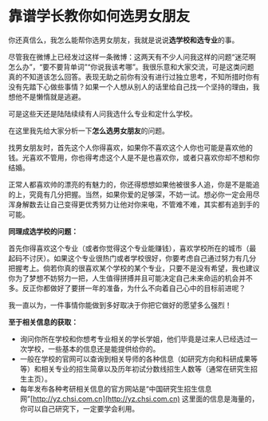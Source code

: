 # 靠谱学长教你如何选男女朋友

你还真信么，我怎么能帮你选男女朋友，我就是说说**选学校和选专业**的事。

尽管我在微博上已经发过这样一条微博：这两天有不少人问我这样的问题“迷茫啊怎么办”，“要不要背单词”“你说我该考哪”。我很乐意和大家交流，可是这类问题真的不知道该怎么回答。表现无助之前你有没有进行过独立思考，不知所措时你有没有先踏下心做些事情？如果一个人想从别人的话里给自己找一个坚持的理由，我想他不是懒惰就是逃避。

可是这些天还是陆陆续续有人问我选什么专业和定什么学校。

在这里我先给大家分析一下**怎么选男女朋友**的问题。

找男女朋友时，首先这个人你得喜欢，如果你不喜欢这个人你也可能是喜欢他的钱。光喜欢不管用，你也得考虑这个人是不是也喜欢你，或者只喜欢你却不想和你结婚。

正常人都喜欢帅的漂亮的有魅力的，你还得想想如果他被很多人追，你是不是能追的上，究竟有几分把握。当然，如果你爱的足够深，不妨一试。想必你一定会用尽浑身解数去让自己变得更优秀努力让他对你来电，不管难不难，其实都有追到手的可能。

**同理成选学校的问题：**

首先你得喜欢这个专业（或者你觉得这个专业能赚钱），喜欢学校所在的城市（最起码不讨厌）。如果这个专业很热门或者学校很好，你要考虑自己通过努力有几分把握考上。倘若你真的很喜欢某个学校的某个专业，只要不是没有希望，我也建议你为了梦想不妨努力一把，人生值得拼搏并且可能决定自己未来命运的机会并不多。反正你都做好了要拼一年的准备，为什么不向着自己心中的目标前进呢？

我一直以为，一件事情你能做到多好取决于你把它做好的愿望多么强烈！

**至于相关信息的获取：**

* 询问你所在学校和你想考专业相关的学长学姐，他们毕竟是过来人已经选过一次学校，一些基本的信息还是能提供给你的。
* 一般在学校的官网可以查询到相关导师的各种信息（如研究方向和科研成果等等）和相关专业的招生简章以及历年初试分数线招生人数等（通常在研究生招生主页）。
* 每年发布各种考研相关信息的官方网站是“中国研究生招生信息网”[http://yz.chsi.com.cn](http://yz.chsi.com.cn) 这里面的信息是海量的，你可以自己研究下，一定要学会利用。

